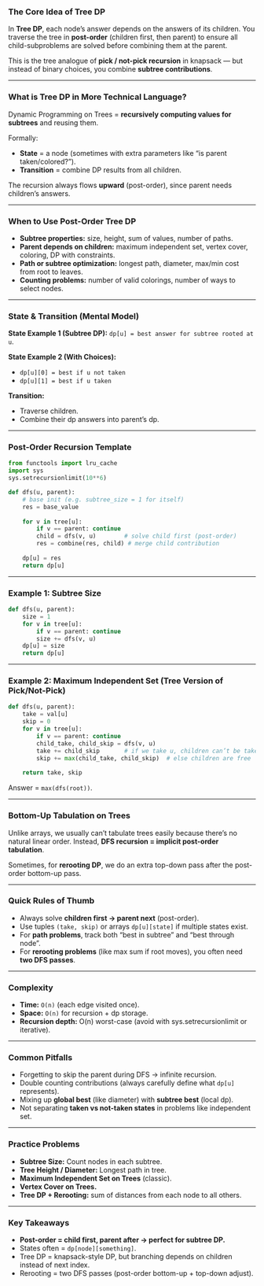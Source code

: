 ### The Core Idea of Tree DP

In **Tree DP**, each node’s answer depends on the answers of its children.
You traverse the tree in **post-order** (children first, then parent) to ensure all child-subproblems are solved before combining them at the parent.

This is the tree analogue of **pick / not-pick recursion** in knapsack — but instead of binary choices, you combine **subtree contributions**.

---

### What is Tree DP in More Technical Language?

Dynamic Programming on Trees = **recursively computing values for subtrees** and reusing them.

Formally:

* **State** = a node (sometimes with extra parameters like “is parent taken/colored?”).
* **Transition** = combine DP results from all children.

The recursion always flows **upward** (post-order), since parent needs children’s answers.

---

### When to Use Post-Order Tree DP

* **Subtree properties:** size, height, sum of values, number of paths.
* **Parent depends on children:** maximum independent set, vertex cover, coloring, DP with constraints.
* **Path or subtree optimization:** longest path, diameter, max/min cost from root to leaves.
* **Counting problems:** number of valid colorings, number of ways to select nodes.

---

### State & Transition (Mental Model)

**State Example 1 (Subtree DP):**
`dp[u] = best answer for subtree rooted at u`.

**State Example 2 (With Choices):**

* `dp[u][0] = best if u not taken`
* `dp[u][1] = best if u taken`

**Transition:**

* Traverse children.
* Combine their dp answers into parent’s dp.

---

### Post-Order Recursion Template

```python
from functools import lru_cache
import sys
sys.setrecursionlimit(10**6)

def dfs(u, parent):
    # base init (e.g. subtree_size = 1 for itself)
    res = base_value
    
    for v in tree[u]:
        if v == parent: continue
        child = dfs(v, u)        # solve child first (post-order)
        res = combine(res, child) # merge child contribution
    
    dp[u] = res
    return dp[u]
```

---

### Example 1: Subtree Size

```python
def dfs(u, parent):
    size = 1
    for v in tree[u]:
        if v == parent: continue
        size += dfs(v, u)
    dp[u] = size
    return dp[u]
```

---

### Example 2: Maximum Independent Set (Tree Version of Pick/Not-Pick)

```python
def dfs(u, parent):
    take = val[u]
    skip = 0
    for v in tree[u]:
        if v == parent: continue
        child_take, child_skip = dfs(v, u)
        take += child_skip       # if we take u, children can’t be taken
        skip += max(child_take, child_skip)  # else children are free
    
    return take, skip
```

Answer = `max(dfs(root))`.

---

### Bottom-Up Tabulation on Trees

Unlike arrays, we usually can’t tabulate trees easily because there’s no natural linear order.
Instead, **DFS recursion = implicit post-order tabulation**.

Sometimes, for **rerooting DP**, we do an extra top-down pass after the post-order bottom-up pass.

---

### Quick Rules of Thumb

* Always solve **children first → parent next** (post-order).
* Use tuples `(take, skip)` or arrays `dp[u][state]` if multiple states exist.
* For **path problems**, track both “best in subtree” and “best through node”.
* For **rerooting problems** (like max sum if root moves), you often need **two DFS passes**.

---

### Complexity

* **Time:** `O(n)` (each edge visited once).
* **Space:** `O(n)` for recursion + dp storage.
* **Recursion depth:** O(n) worst-case (avoid with sys.setrecursionlimit or iterative).

---

### Common Pitfalls

* Forgetting to skip the parent during DFS → infinite recursion.
* Double counting contributions (always carefully define what `dp[u]` represents).
* Mixing up **global best** (like diameter) with **subtree best** (local dp).
* Not separating **taken vs not-taken states** in problems like independent set.

---

### Practice Problems

* **Subtree Size:** Count nodes in each subtree.
* **Tree Height / Diameter:** Longest path in tree.
* **Maximum Independent Set on Trees** (classic).
* **Vertex Cover on Trees.**
* **Tree DP + Rerooting:** sum of distances from each node to all others.

---

### Key Takeaways

* **Post-order = child first, parent after → perfect for subtree DP.**
* States often = `dp[node][something]`.
* Tree DP = knapsack-style DP, but branching depends on children instead of next index.
* Rerooting = two DFS passes (post-order bottom-up + top-down adjust).


